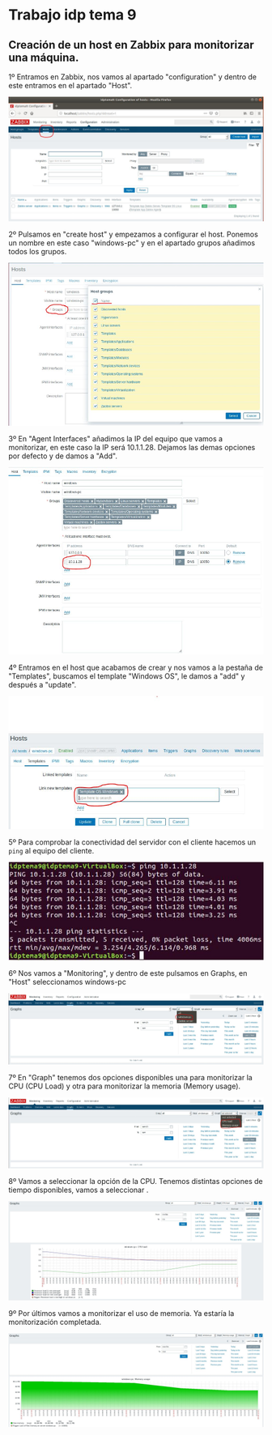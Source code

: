# Trabajo idp tema 9

## Creación de un host en Zabbix para monitorizar una máquina.

1º Entramos en Zabbix, nos vamos al apartado "configuration" y dentro de este entramos en el apartado "Host". 

![imagen](imagenes/Monitorizarequipo1.JPG)

2º Pulsamos en "create host" y empezamos a configurar el host. Ponemos un nombre en este caso "windows-pc" y en el apartado grupos añadimos todos los grupos.

![imagen](imagenes/Monitorizarequipo2.JPG)

3º En "Agent Interfaces" añadimos la IP del equipo que vamos a monitorizar, en este caso la IP será 10.1.1.28. Dejamos las demas opciones por defecto y de damos a "Add".

![imagen](imagenes/Monitorizarequipo3.JPG)

4º Entramos en el host que acabamos de crear y nos vamos a la pestaña de "Templates", buscamos el template "Windows OS", le damos a "add" y después a "update".

![imagen](imagenes/Monitorizarequipo4.JPG)

5º Para comprobar la conectividad del servidor con el cliente hacemos un `ping` al equipo del cliente.

![imagen](imagenes/Monitorizarequipo5.JPG)

6º Nos vamos a "Monitoring", y dentro de este pulsamos en Graphs, en "Host" seleccionamos windows-pc

![imagen](imagenes/Monitorizarequipo6.JPG)

7º En "Graph" tenemos dos opciones disponibles una para monitorizar la CPU (CPU Load) y otra para monitorizar la memoria (Memory usage). 

![imagen](imagenes/Monitorizarequipo7.JPG)

8º Vamos a seleccionar la opción de la CPU. Tenemos distintas opciones de tiempo disponibles, vamos a seleccionar .

![imagen](imagenes/Monitorizarequipo8.JPG)

9º Por últimos vamos a monitorizar el uso de memoria. Ya estaría la monitorización completada. 

![imagen](imagenes/Monitorizarequipo9.JPG)





